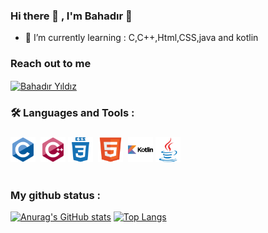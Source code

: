 ### Hi there 👋 , I'm   Bahadır 🙂




- 🌱 I’m currently learning : C,C++,Html,CSS,java and kotlin

### Reach out to me 

<p align="left">
<a href="https://www.linkedin.com/in/bahadır-yıldız-2995a1200/" target="blank"><img align="center" src="https://unpkg.com/simple-icons@v6/icons/linkedin.svg" alt="Bahadır Yıldız" height="30" widht="40" /></a>
</p>

### :hammer_and_wrench: Languages and Tools :
###
<div>
  <img src="https://github.com/devicons/devicon/blob/master/icons/c/c-original.svg" title="C" alt="C" width="40" height"40"/>&nbsp;
  <img src="https://github.com/devicons/devicon/blob/master/icons/cplusplus/cplusplus-original.svg" title="Cpp" alt="Cpp" width="40" height="40"/>
  <img src="https://github.com/devicons/devicon/blob/master/icons/css3/css3-plain-wordmark.svg"  title="CSS3" alt="CSS" width="40" height="40"/>&nbsp;
  <img src="https://github.com/devicons/devicon/blob/master/icons/html5/html5-original.svg" title="HTML5" alt="HTML" width="40" height="40"/>&nbsp;
  <img src="https://github.com/devicons/devicon/blob/master/icons/kotlin/kotlin-original-wordmark.svg" title="kotlin" **alt="kotlin" width="40" height="40"/>
   <img src="https://github.com/devicons/devicon/blob/master/icons/java/java-original.svg" title="java" alt="java" width="40" height="40"/>

  
</div>

</br>

### My github status :
[![Anurag's GitHub stats](https://github-readme-stats.vercel.app/api?username=bhdrYildiz)](https://github.com/anuraghazra/github-readme-stats)
[![Top Langs](https://github-readme-stats.vercel.app/api/top-langs/?username=bhdrYildiz)](https://github.com/anuraghazra/github-readme-stats)
